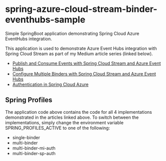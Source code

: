# spring-azure-cloud-stream-binder-eventhubs-sample
Simple SpringBoot application demonstrating Spring Cloud Azure EventHubs integration.

This application is used to demonstrate Azure Event Hubs integration with Spring Cloud Stream as part of my Medium article series (linked below).  
* [Publish and Consume Events with Spring Cloud Stream and Azure Event Hubs](https://itsmariodias.medium.com/publish-and-consume-events-with-spring-cloud-stream-and-azure-event-hubs-f190a230ff20)  
* [Configure Multiple Binders with Spring Cloud Stream and Azure Event Hubs](https://itsmariodias.medium.com/configure-multiple-binders-with-spring-cloud-stream-and-azure-event-hubs-fd41e19dfe47)  
* [Authentication in Spring Cloud Azure](https://itsmariodias.medium.com/authentication-in-spring-cloud-azure-81f82bc240a8)  

## Spring Profiles
The application code above contains the code for all 4 implementations demonstrated in the articles linked above. To switch between the implementations, simply change the environment variable SPRING_PROFILES_ACTIVE to one of the following:
* single-binder
* multi-binder
* multi-binder-mi-auth
* multi-binder-sp-auth
